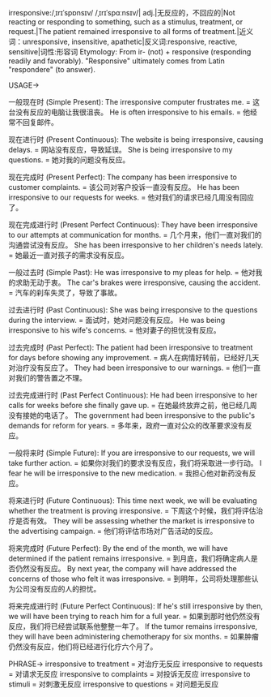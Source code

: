irresponsive:/ˌɪrɪˈspɒnsɪv/ /ˌɪrɪˈspɑːnsɪv/| adj.|无反应的，不回应的|Not reacting or responding to something, such as a stimulus, treatment, or request.|The patient remained irresponsive to all forms of treatment.|近义词：unresponsive, insensitive, apathetic|反义词:responsive, reactive, sensitive|词性:形容词
Etymology:  From ir- (not) + responsive (responding readily and favorably).  "Responsive" ultimately comes from Latin "respondere" (to answer).

USAGE->

一般现在时 (Simple Present):
The irresponsive computer frustrates me. = 这台没有反应的电脑让我很沮丧。
He is often irresponsive to his emails. = 他经常不回复邮件。

现在进行时 (Present Continuous):
The website is being irresponsive, causing delays. = 网站没有反应，导致延误。
She is being irresponsive to my questions. = 她对我的问题没有反应。

现在完成时 (Present Perfect):
The company has been irresponsive to customer complaints. = 该公司对客户投诉一直没有反应。
He has been irresponsive to our requests for weeks. = 他对我们的请求已经几周没有回应了。

现在完成进行时 (Present Perfect Continuous):
They have been irresponsive to our attempts at communication for months. = 几个月来，他们一直对我们的沟通尝试没有反应。
She has been irresponsive to her children's needs lately. = 她最近一直对孩子的需求没有反应。

一般过去时 (Simple Past):
He was irresponsive to my pleas for help. = 他对我的求助无动于衷。
The car's brakes were irresponsive, causing the accident. = 汽车的刹车失灵了，导致了事故。

过去进行时 (Past Continuous):
She was being irresponsive to the questions during the interview. = 面试时，她对问题没有反应。
He was being irresponsive to his wife's concerns. = 他对妻子的担忧没有反应。

过去完成时 (Past Perfect):
The patient had been irresponsive to treatment for days before showing any improvement. = 病人在病情好转前，已经好几天对治疗没有反应了。
They had been irresponsive to our warnings. = 他们一直对我们的警告置之不理。

过去完成进行时 (Past Perfect Continuous):
He had been irresponsive to her calls for weeks before she finally gave up. = 在她最终放弃之前，他已经几周没有接她的电话了。
The government had been irresponsive to the public's demands for reform for years. = 多年来，政府一直对公众的改革要求没有反应。

一般将来时 (Simple Future):
If you are irresponsive to our requests, we will take further action. = 如果你对我们的要求没有反应，我们将采取进一步行动。
I fear he will be irresponsive to the new medication. = 我担心他对新药没有反应。

将来进行时 (Future Continuous):
This time next week, we will be evaluating whether the treatment is proving irresponsive. = 下周这个时候，我们将评估治疗是否有效。
They will be assessing whether the market is irresponsive to the advertising campaign. = 他们将评估市场对广告活动的反应。

将来完成时 (Future Perfect):
By the end of the month, we will have determined if the patient remains irresponsive. = 到月底，我们将确定病人是否仍然没有反应。
By next year, the company will have addressed the concerns of those who felt it was irresponsive. = 到明年，公司将处理那些认为公司没有反应的人的担忧。


将来完成进行时 (Future Perfect Continuous):
If he's still irresponsive by then, we will have been trying to reach him for a full year. = 如果到那时他仍然没有反应，我们将已经尝试联系他整整一年了。
If the tumor remains irresponsive, they will have been administering chemotherapy for six months. = 如果肿瘤仍然没有反应，他们将已经进行化疗六个月了。


PHRASE->
irresponsive to treatment = 对治疗无反应
irresponsive to requests = 对请求无反应
irresponsive to complaints = 对投诉无反应
irresponsive to stimuli = 对刺激无反应
irresponsive to questions = 对问题无反应
